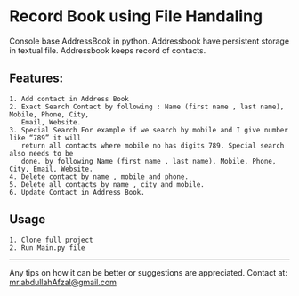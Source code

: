 # Record Book using File Handaling
Console base AddressBook in python. Addressbook have persistent storage in textual file. Addressbook keeps record of contacts.

## Features:
```
1. Add contact in Address Book
2. Exact Search Contact by following : Name (first name , last name), Mobile, Phone, City,
   Email, Website.
3. Special Search For example if we search by mobile and I give number like “789” it will
   return all contacts where mobile no has digits 789. Special search also needs to be
   done. by following Name (first name , last name), Mobile, Phone, City, Email, Website.
4. Delete contact by name , mobile and phone.
5. Delete all contacts by name , city and mobile.
6. Update Contact in Address Book.

```
 
 ## Usage

```
1. Clone full project
2. Run Main.py file

```
 ---

Any tips on how it can be better or suggestions are appreciated.
Contact at: mr.abdullahAfzal@gmail.com
